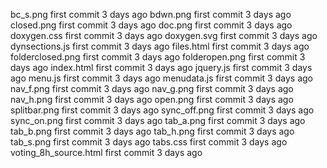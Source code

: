 bc_s.png
first commit
3 days ago
bdwn.png
first commit
3 days ago
closed.png
first commit
3 days ago
doc.png
first commit
3 days ago
doxygen.css
first commit
3 days ago
doxygen.svg
first commit
3 days ago
dynsections.js
first commit
3 days ago
files.html
first commit
3 days ago
folderclosed.png
first commit
3 days ago
folderopen.png
first commit
3 days ago
index.html
first commit
3 days ago
jquery.js
first commit
3 days ago
menu.js
first commit
3 days ago
menudata.js
first commit
3 days ago
nav_f.png
first commit
3 days ago
nav_g.png
first commit
3 days ago
nav_h.png
first commit
3 days ago
open.png
first commit
3 days ago
splitbar.png
first commit
3 days ago
sync_off.png
first commit
3 days ago
sync_on.png
first commit
3 days ago
tab_a.png
first commit
3 days ago
tab_b.png
first commit
3 days ago
tab_h.png
first commit
3 days ago
tab_s.png
first commit
3 days ago
tabs.css
first commit
3 days ago
voting_8h_source.html
first commit
3 days ago
